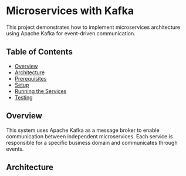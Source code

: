 # Microservices with Kafka

This project demonstrates how to implement microservices architecture using Apache Kafka for event-driven communication.

## Table of Contents

- [Overview](#overview)
- [Architecture](#architecture)
- [Prerequisites](#prerequisites)
- [Setup](#setup)
- [Running the Services](#running-the-services)
- [Testing](#testing)

## Overview

This system uses Apache Kafka as a message broker to enable communication between independent microservices. Each service is responsible for a specific business domain and communicates through events.

## Architecture
